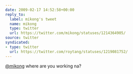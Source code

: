 ```yaml
---
date: 2009-02-17 14:52:58+00:00
reply_to:
  label: mikong's tweet
  name: mikong
  type: twitter
  url: https://twitter.com/mikong/statuses/1214364905/
source: twitter
syndicated:
- type: twitter
  url: https://twitter.com/roytang/statuses/1219081752/
---
```


[@mikong](https://twitter.com/mikong/) where are you working na?